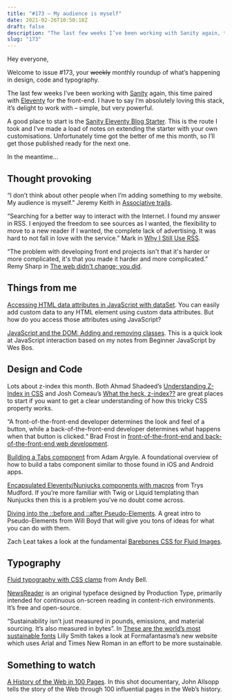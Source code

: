 ```yaml
---
title: "#173 – My audience is myself"
date: 2021-02-26T10:50:18Z
draft: false
description: "The last few weeks I’ve been working with Sanity again, this time paired with Eleventy for the front-end. I’m absolutely loving it."
slug: "173"
---
```


Hey everyone,

Welcome to issue #173, your ~~weekly~~ monthly roundup of what’s happening in design, code and typography.

The last few weeks I’ve been working with [Sanity](https://www.sanity.io/) again, this time paired with [Eleventy](https://www.11ty.dev/) for the front-end. I have to say I’m absolutely loving this stack, it’s delight to work with – simple, but very powerful.

A good place to start is the [Sanity Eleventy Blog Starter](https://www.sanity.io/create?template=sanity-io%2Fsanity-template-eleventy-blog). This is the route I took and I’ve made a load of notes on extending the starter with your own customisations. Unfortunately time got the better of me this month, so I’ll get those published ready for the next one.

In the meantime...

## Thought provoking

“I don’t think about other people when I’m adding something to my website. My audience is myself.” Jeremy Keith in [Associative trails](https://adactio.com/journal/17821).

“Searching for a better way to interact with the Internet. I found my answer in RSS. I enjoyed the freedom to see sources as I wanted, the flexibility to move to a new reader if I wanted, the complete lack of advertising. It was hard to not fall in love with the service.” Mark in [Why I Still Use RSS](https://atthis.link/blog/2021/rss.html).

“The problem with developing front end projects isn't that it's harder or more complicated, it's that you made it harder and more complicated.” Remy Sharp in [The web didn't change; you did](https://remysharp.com/2021/02/11/the-web-didnt-change-you-did).

## Things from me

[Accessing HTML data attributes in JavaScript with dataSet](https://harrycresswell.com/notes/accessing-data-attributes-with-dataset/). You can easily add custom data to any HTML element using custom data attributes. But how do you access those attributes using JavaScript?

[JavaScript and the DOM: Adding and removing classes](https://harrycresswell.com/notes/javascript-dom-add-remove-classes/). This is a quick look at JavaScript interaction based on my notes from Beginner JavaScript by Wes Bos.

## Design and Code

Lots about z-index this month. Both Ahmad Shadeed’s [Understanding Z-Index in CSS](https://ishadeed.com/article/understanding-z-index/) and Josh Comeau’s [What the heck, z-index??](https://www.joshwcomeau.com/css/stacking-contexts/) are great places to start if you want to get a clear understanding of how this tricky CSS property works.

“A front-of-the-front-end developer determines the look and feel of a button, while a back-of-the-front-end developer determines what happens when that button is clicked.“ Brad Frost in [front-of-the-front-end and back-of-the-front-end web development](https://bradfrost.com/blog/post/front-of-the-front-end-and-back-of-the-front-end-web-development/).

[Building a Tabs component](https://web.dev/building-a-tabs-component/) from Adam Argyle. A foundational overview of how to build a tabs component similar to those found in iOS and Android apps.

[Encapsulated Eleventy/Nunjucks components with macros](https://www.trysmudford.com/blog/encapsulated-11ty-components/) from Trys Mudford. If you’re more familiar with Twig or Liquid templating than Nunjucks then this is a problem you’ve no doubt come across.

[Diving into the ::before and ::after Pseudo-Elements](https://codersblock.com/blog/diving-into-the-before-and-after-pseudo-elements/). A great intro to Pseudo-Elements from Will Boyd that will give you tons of ideas for what you can do with them.

Zach Leat takes a look at the fundamental [Barebones CSS for Fluid Images](https://www.zachleat.com/web/fluid-images/).

## Typography

[Fluid typography with CSS clamp](https://piccalil.li/tutorial/fluid-typography-with-css-clamp) from Andy Bell.

[NewsReader](https://fonts.google.com/specimen/Newsreader) is an original typeface designed by Production Type, primarily intended for continuous on-screen reading in content-rich environments. It’s free and open-source.

“Sustainability isn’t just measured in pounds, emissions, and material sourcing. It’s also measured in bytes”. In [These are the world’s most sustainable fonts](https://www.fastcompany.com/90605005/these-are-the-worlds-most-sustainable-fonts) Lilly Smith takes a look at Formafantasma’s new website which uses Arial and Times New Roman in an effort to be more sustainable.

## Something to watch

[A History of the Web in 100 Pages](https://www.webdirections.org/blog/a-history-of-the-web-in-100-pages/). In this shot documentary, John Allsopp tells the story of the Web through 100 influential pages in the Web’s history.
